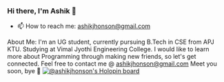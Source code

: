 ### Hi there, I'm Ashik 👋

- 📫 How to reach me: ashikjhonson@gmail.com 

 About Me: I'm an UG student, currently pursuing B.Tech in CSE from APJ KTU. Studying at Vimal Jyothi Engineering College. I would like to learn more about Programming through making new friends, so let's get connected. Feel free to contact me @ ashikjhonson@gmail.com Meet you soon, bye 👋 
[![@ashikjhonson's Holopin board](https://holopin.me/ashikjhonson)](https://holopin.io/@ashikjhonson)

